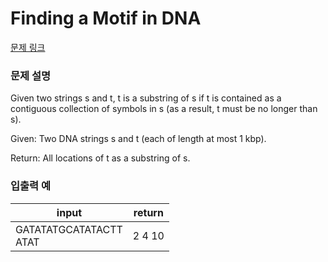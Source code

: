 # Finding a Motif in DNA

[문제 링크](https://rosalind.info/problems/subs/)

### 문제 설명

<p>Given two strings s and t, t is a substring of s if t is contained as a contiguous collection of symbols in s (as a result, t must be no longer than s).</p>
<p>Given: Two DNA strings s and t (each of length at most 1 kbp).</p>
<p>Return: All locations of t as a substring of s.</p>

### 입출력 예
<table class="table">
 <thead>
  <tr>
   <th>input</th>
   <th>return</th>
  </tr>
 </thead>
 <tbody>
  <tr>
   <td>GATATATGCATATACTT</br>ATAT
   </td>
   <td>
2 4 10
   </td>
  </tr>
 </tbody>
</table>
